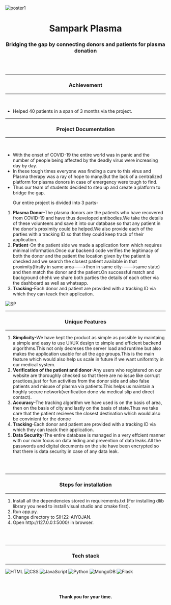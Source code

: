 
![poster1](https://user-images.githubusercontent.com/64307441/220327960-c695ae97-f698-4b64-b9a9-2b9ffadc1720.jpg)


<h1 align="center">Sampark Plasma</h1>
<h3 align="center">Bridging the gap by connecting donors and patients for plasma donation</h3>
<br><br>
<p align="center" style="margin-top:10px">
<hr>

<h3 align="center">
Achievement
</h3> 
<hr>
<br> 
<ul>
<li>Helped 40 patients in a span of 3 months via the project.</li>
</ul>

<hr>
<h3 align="center">
Project Documentation
</h3> 
<hr>
<br> 
<ul>
<li>With the onset of COVID-19 the entire world was in panic and the number of people being affected by the deadly virus were increasing day by day.</li>
<li>In these tough times everyone was finding a cure to this virus and Plasma therapy was a ray of hope to many.But the lack of a centralized platform for plasma donors in case of emergency were tough to find.</li>
<li>Thus our team of students decided to step up and create a platform to bridge the gap.</li>
<p>Our entire project is divided into 3 parts-</p>
</ul>
<ol>
<li><strong>Plasma Donor</strong>-The plasma donors are the patients who have recovered from COVID-19 and have thus developed antibodies.We take the details of these volunteers and save it into our database so that any patient in the donor's proximity could be helped.We also provide each of the parties with a tracking ID so that they could keep track of their application.</li>
<li><strong>Patient</strong>-On the patient side we made a application form which requires minimal information.Once our backend code verifies the legitimacy of both the donor and the patient the location given by the patient is checked and we search the closest patient available in that proximity(firstly in same area--->then in same city---->same state) and then match the donor and the patient.On successful match and background chehk we share both parties the details of each other via the dashboard as well as whatsapp.</li>
<li><strong>Tracking</strong>-Each donor and patient are provided with a tracking ID via which they can teack their application.</li>
</ol>
</p>


![SP](https://user-images.githubusercontent.com/64307441/220328470-c2401fd1-1c22-4eb3-9980-60bc29cebcca.jpg)

<hr>
<h3 align="center">Unique Features</h3>
<hr>
<ol>
<li><strong>Simplicity</strong>-We have kept the product as simple as possible by maintaing a simple and easy to use UI/UX design to simple and efficient backend algorithms.This not only decreses the server load and runtime but also makes the application usable for all the age groups.This is the main feature which would also help us scale in future if we want uniformity in our medical system.</li>
<li><strong>Verification of the patient and donor</strong>-Any users who registered on our website are thoroughly checked so that there are no issue like corrupt practices,just for fun activities from the donor side and also false patients and misuse of plasma via patients.This helps us maintain a hoghly secure network(verification done via medical slip and direct contact).</li>
<li><strong>Accuracy</strong>-The tracking algorithm we have used is on the basis of area, then on the basis of city and lastly on the basis of state.Thus we take care that the patient recieves the closest destination which would also be convinient for the donoe</li>
<li><strong>Tracking</strong>-Each donor and patient are provided with a tracking ID via which they can teack their application.</li>
<li><strong>Data Security</strong>-The entire database is managed in a very effcient manner with our main focus on data hiding and prevention of data leaks.All the passwords and digital documents on the site have been encrypted so that there is data security in case of any data leak.</li>
</ol>
<br>
<br>

<hr>
<h3 align="center">Steps for installation</h3>
<hr>
<ol>
<li>Install all the dependencies stored in requirements.txt (For installing dlib library you need to install visual studio and cmake first).</li>
<li>Run app.py.</li>
<li>Change directory to SIH22-AIYOJAN.</li>
<li>Open http://127.0.0.1:5000/ in browser.</li>
</ol>
<br>
<br>

<!-- 
<h4 align="center"><b>Video Demonstartion can be found<a href="#">here</a>.</b></h4>
<br>
<br>  
-->

<hr>
<h3 align="center">Tech stack</h3>
<hr>

![HTML](https://img.shields.io/badge/HTML5-E34F26?style=for-the-badge&logo=html5&logoColor=white&style=plastic) ![CSS](https://img.shields.io/badge/CSS-239120?&style=for-the-badge&logo=css3&logoColor=white&style=plastic) ![JavaScript](https://img.shields.io/badge/JavaScript-F7DF1E?style=for-the-badge&logo=javascript&logoColor=white&style=plastic) ![Python](https://img.shields.io/badge/Python-00008B?style=for-the-badge&logo=python&logoColor=white&style=plastic) ![MongoDB](https://img.shields.io/badge/MongoDB-4EA94B?style=for-the-badge&logo=mongodb&logoColor=white&style=plastic) ![Flask](https://img.shields.io/badge/Flask-FF8C00?style=for-the-badge&logo=flask&logoColor=white&style=plastic)
<br><br>

<div align="center">
  <br>
  <p><b>Thank you for your time.</b><br>
  </p>
</div>
